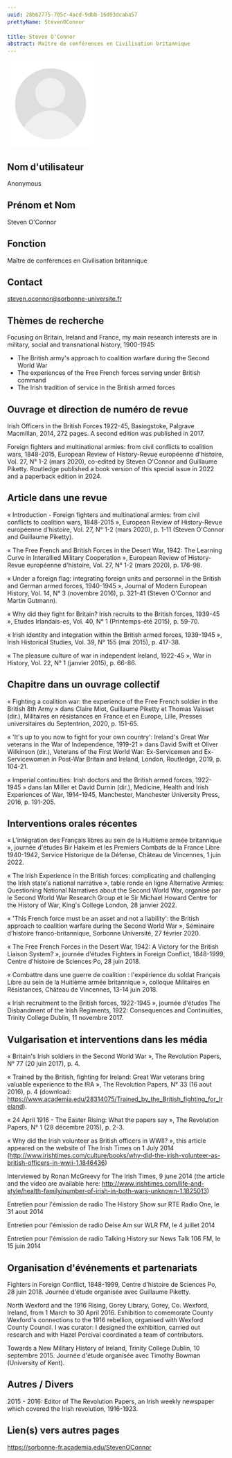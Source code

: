 ```yaml
---
uuid: 28b62775-705c-4acd-9dbb-16d93dcaba57
prettyName: StevenOConnor

title: Steven O'Connor
abstract: Maître de conférences en Civilisation britannique
---
```


<img src="./avatar.webp" width="200px" />

## ﻿Nom d'utilisateur

 Anonymous

## Prénom et Nom

 Steven O'Connor

## Fonction

 Maître de conférences en Civilisation britannique

## Contact

 steven.oconnor@sorbonne-universite.fr

## Thèmes de recherche

 Focusing on Britain, Ireland and France, my main research interests are in military, social and transnational history, 1900-1945:
- The British army's approach to coalition warfare during the Second World War
- The experiences of the Free French forces serving under British command
- The Irish tradition of service in the British armed forces

## Ouvrage et direction de numéro de revue

 Irish Officers in the British Forces 1922-45, Basingstoke, Palgrave Macmillan, 2014, 272 pages. A second edition was published in 2017.

Foreign fighters and multinational armies: from civil conflicts to coalition wars, 1848-2015, European Review of History-Revue européenne d'histoire, Vol. 27, N° 1-2 (mars 2020), co-edited by Steven O'Connor and Guillaume Piketty. Routledge published a book version of this special issue in 2022 and a paperback edition in 2024.

## Article dans une revue

 « Introduction - Foreign fighters and multinational armies: from civil conflicts to coalition wars, 1848-2015 », European Review of History-Revue européenne d'histoire, Vol. 27, N° 1-2 (mars 2020), p. 1-11 (Steven O'Connor and Guillaume Piketty).

« The Free French and British Forces in the Desert War, 1942: The Learning Curve in Interallied Military Cooperation », European Review of History-Revue européenne d'histoire, Vol. 27, N° 1-2 (mars 2020), p. 176-98.

« Under a foreign flag: integrating foreign units and personnel in the British and German armed forces, 1940-1945 », Journal of Modern European History, Vol. 14, N° 3 (novembre 2016), p. 321-41 (Steven O'Connor and Martin Gutmann). 

« Why did they fight for Britain? Irish recruits to the British forces, 1939-45 », Etudes Irlandais-es, Vol. 40, N° 1 (Printemps-été 2015), p. 59-70. 

« Irish identity and integration within the British armed forces, 1939-1945 », Irish Historical Studies, Vol. 39, N° 155 (mai 2015), p. 417-38. 

« The pleasure culture of war in independent Ireland, 1922-45 », War in History, Vol. 22, N° 1 (janvier 2015), p. 66-86.

## Chapitre dans un ouvrage collectif

 « Fighting a coalition war: the experience of the Free French soldier in the British 8th Army » dans Claire Miot, Guillaume Piketty et Thomas Vaisset (dir.), Militaires en résistances en France et en Europe, Lille, Presses universitaires du Septentrion, 2020, p. 151-65.

« 'It's up to you now to fight for your own country': Ireland's Great War veterans in the War of Independence, 1919-21 » dans David Swift et Oliver Wilkinson (dir.), Veterans of the First World War: Ex-Servicemen and Ex-Servicewomen in Post-War Britain and Ireland, London, Routledge, 2019, p. 104-21.

« Imperial continuities: Irish doctors and the British armed forces, 1922-1945 » dans Ian Miller et David Durnin (dir.), Medicine, Health and Irish Experiences of War, 1914-1945, Manchester, Manchester University Press, 2016, p. 191-205.

## Interventions orales récentes

 « L'intégration des Français libres au sein de la Huitième armée britannique », journée d'études Bir Hakeim et les Premiers Combats de la France Libre 1940-1942, Service Historique de la Défense, Château de Vincennes, 1 juin 2022.

« The Irish Experience in the British forces: complicating and challenging the Irish state's national narrative », table ronde en ligne Alternative Armies: Questioning National Narratives about the Second World War, organisé par le Second World War Research Group et le Sir Michael Howard Centre for the History of War, King's College London, 28 janvier 2022.

« 'This French force must be an asset and not a liability': the British approach to coalition warfare during the Second World War », Séminaire d'histoire franco-britannique, Sorbonne Université, 27 février 2020.

« The Free French Forces in the Desert War, 1942: A Victory for the British Liaison System? », journée d'études Fighters in Foreign Conflict, 1848-1999, Centre d'histoire de Sciences Po, 28 juin 2018.

« Combattre dans une guerre de coalition : l'expérience du soldat Français Libre au sein de la Huitième armée britannique », colloque Militaires en Résistances, Château de Vincennes, 13-14 juin 2018.

« Irish recruitment to the British forces, 1922-1945 », journée d'études The Disbandment of the Irish Regiments, 1922: Consequences and Continuities, Trinity College Dublin, 11 novembre 2017.

## Vulgarisation et interventions dans les média

 « Britain's Irish soldiers in the Second World War », The Revolution Papers, N° 77 (20 juin 2017), p. 4.

« Trained by the British, fighting for Ireland: Great War veterans bring valuable experience to the IRA », The Revolution Papers, N° 33 (16 aout 2016), p. 4 (download: https://www.academia.edu/28314075/Trained_by_the_British_fighting_for_Ireland).

« 24 April 1916 - The Easter Rising: What the papers say », The Revolution Papers, N° 1 (28 décembre 2015), p. 2-3.

« Why did the Irish volunteer as British officers in WWII? », this article appeared on the website of The Irish Times on 1 July 2014 (http://www.irishtimes.com/culture/books/why-did-the-irish-volunteer-as-british-officers-in-wwii-1.1846436)

Interviewed by Ronan McGreevy for The Irish Times, 9 june 2014 (the article and the video are available here: http://www.irishtimes.com/life-and-style/health-family/number-of-irish-in-both-wars-unknown-1.1825013)

Entretien pour l'émission de radio The History Show sur RTE Radio One, le 31 aout 2014

Entretien pour l'émission de radio Deise Am sur WLR FM, le 4 juillet 2014

Entretien pour l'émission de radio Talking History sur News Talk 106 FM, le 15 juin 2014

## Organisation d'événements et partenariats

 Fighters in Foreign Conflict, 1848-1999, Centre d'histoire de Sciences Po, 28 juin 2018. Journée d'étude organisée avec Guillaume Piketty. 

North Wexford and the 1916 Rising, Gorey Library, Gorey, Co. Wexford, Ireland, from 1 March to 30 April 2016. Exhibition to comemorate County Wexford's connections to the 1916 rebellion, organised with Wexford County Council. I was curator: I designed the exhibition, carried out research and with Hazel Percival coordinated a team of contributors.

Towards a New Military History of Ireland, Trinity College Dublin, 10 septembre 2015.
Journée d'étude organisée avec Timothy Bowman (University of Kent).

## Autres / Divers

 2015 - 2016: Editor of The Revolution Papers, an Irish weekly newspaper which covered the Irish revolution, 1916-1923.

## Lien(s) vers autres pages

 https://sorbonne-fr.academia.edu/StevenOConnor

